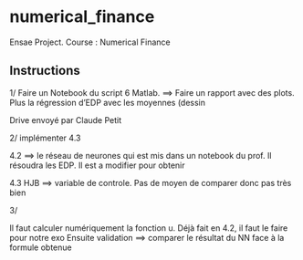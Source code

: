 # numerical_finance
Ensae Project. Course : Numerical Finance

## Instructions 

1/ Faire un Notebook du script 6 Matlab. ==> Faire un rapport avec des plots.
Plus la régression d’EDP avec les moyennes (dessin 



Drive envoyé par Claude Petit

2/ implémenter 4.3

4.2 ==> le réseau de neurones qui est mis dans un notebook du prof. Il résoudra les EDP. 
Il est a modifier pour obtenir

4.3
HJB ==> variable de controle. 
Pas de moyen de comparer donc pas très bien


3/

Il faut calculer numériquement la fonction u. Déjà fait en 4.2, il faut le faire pour notre exo
Ensuite validation ==> comparer le résultat du NN face à la formule obtenue
